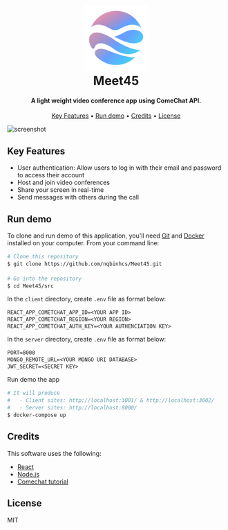 <h1 align="center">
  <br>
  <a href="http://www.amitmerchant.com/electron-markdownify"><img src="src\client\public\logo192.png" alt="Meet45" width="150"></a>
  <br>
  Meet45
  <br>
</h1>

<h4 align="center">A light weight video conference app using ComeChat API</a>.</h4>

<p align="center">
  <a href="#key-features">Key Features</a> •
  <a href="#run-demo">Run demo</a> •
  <a href="#credits">Credits</a> •
  <a href="#license">License</a>
</p>

![screenshot](images/demo.gif)

## Key Features
* User authentication: Allow users to log in with their email and password to access their account
* Host and join video conferences
* Share your screen in real-time
* Send messages with others during the call


## Run demo

To clone and run demo of this application, you'll need [Git](https://git-scm.com) and [Docker](https://www.docker.com/) installed on your computer. From your command line:

```bash
# Clone this repository
$ git clone https://github.com/nqbinhcs/Meet45.git

# Go into the repository
$ cd Meet45/src

```

In the `client` directory, create `.env` file as format below:
```
REACT_APP_COMETCHAT_APP_ID=<YOUR APP ID>
REACT_APP_COMETCHAT_REGION=<YOUR REGION>
REACT_APP_COMETCHAT_AUTH_KEY=<YOUR AUTHENCIATION KEY>
```

In the `server` directory, create `.env` file as format below:
```
PORT=8000
MONGO_REMOTE_URL=<YOUR MONGO URI DATABASE>
JWT_SECRET=<SECRET KEY>
```


Run demo the app
```bash
# It will produce
#   - Client sites: http://localhost:3001/ & http://localhost:3002/
#   - Server sites: http://localhost:8000/
$ docker-compose up
```


## Credits
This software uses the following:
- [React](https://reactjs.org/)
- [Node.js](https://nodejs.org/)
- [Comechat tutorial](https://www.cometchat.com/tutorials/zoom-clone-app)


## License
MIT



